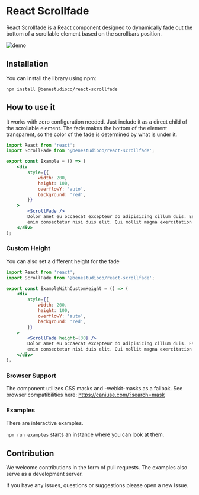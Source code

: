 # React Scrollfade

React Scrollfade is a React component designed to dynamically fade out the bottom of a scrollable element based on the scrollbars position.

![demo](./scroll_fade_example.png)

## Installation

You can install the library using npm:

```
npm install @benestudioco/react-scrollfade
```

## How to use it

It works with zero configuration needed. Just include it as a direct child of the scrollable element.
The fade makes the bottom of the element transparent, so the color of the fade is determined by what is under it.

```jsx
import React from 'react';
import ScrollFade from '@benestudioco/react-scrollfade';

export const Example = () => (
    <div
        style={{
            width: 200,
            height: 100,
            overflowY: 'auto',
            background: 'red',
        }}
    >
        <ScrollFade />
        Dolor amet eu occaecat excepteur do adipisicing cillum duis. Est ullamco ullamco sit ea irure consequat id do ex
        enim consectetur nisi duis elit. Qui mollit magna exercitation est sit.
    </div>
);
```

### Custom Height

You can also set a different height for the fade

```jsx
import React from 'react';
import ScrollFade from '@benestudioco/react-scrollfade';

export const ExampleWithCustomHeight = () => (
    <div
        style={{
            width: 200,
            height: 100,
            overflowY: 'auto',
            background: 'red',
        }}
    >
        <ScrollFade height={30} />
        Dolor amet eu occaecat excepteur do adipisicing cillum duis. Est ullamco ullamco sit ea irure consequat id do ex
        enim consectetur nisi duis elit. Qui mollit magna exercitation est sit.
    </div>
);
```

### Browser Support

The component utilizes CSS masks and -webkit-masks as a fallbak.
See browser compatibilities here: https://caniuse.com/?search=mask

### Examples

There are interactive examples.

`npm run examples` starts an instance where you can look at them.

## Contribution

We welcome contributions in the form of pull requests.
The examples also serve as a development server.

If you have any issues, questions or suggestions please open a new Issue.
